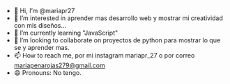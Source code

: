 - 👋 Hi, I’m @mariapr27
- 👀 I’m interested in aprender mas desarrollo web y mostrar mi creatividad con mis diseños...
- 🌱 I’m currently learning "JavaScript"
- 💞️ I’m looking to collaborate on proyectos de python para mostrar lo que se y aprender mas.
- 📫 How to reach me, por mi instagram mariapr_27 o por correo mariapenarojas279@gmail.com
- 😄 Pronouns: No tengo.

<!---
mariapr27/mariapr27 is a ✨ special ✨ repository because its `README.md` (this file) appears on your GitHub profile.
You can click the Preview link to take a look at your changes.
--->
